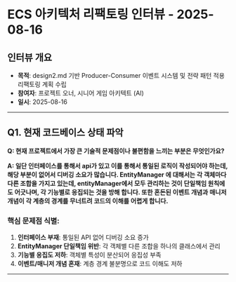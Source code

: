 # ECS 아키텍처 리팩토링 인터뷰 - 2025-08-16

## 인터뷰 개요
- **목적**: design2.md 기반 Producer-Consumer 이벤트 시스템 및 전략 패턴 적용 리팩토링 계획 수립
- **참여자**: 프로젝트 오너, 시니어 게임 아키텍트 (AI)
- **일시**: 2025-08-16

---

## Q1. 현재 코드베이스 상태 파악

**Q: 현재 프로젝트에서 가장 큰 기술적 문제점이나 불편함을 느끼는 부분은 무엇인가요?**

**A: 일단 인터페이스를 통해서 api가 있고 이를 통해서 통일된 로직이 작성되어야 하는데, 해당 부분이 없어서 디버깅 소요가 많습니다. EntityManager 에 대해서는 각 객체마다 다른 조합을 가지고 있는데, entityManager에서 모두 관리하는 것이 단일책임 원칙에도 어긋나며, 각 기능별로 응집되는 것을 방해 합니다.
또한 혼돈된 이벤트 개념과 매니저 개념이 각 계층의 경계를 무너트려 코드의 이해를 어렵게 합니다.**

### 핵심 문제점 식별:
1. **인터페이스 부재**: 통일된 API 없어 디버깅 소요 증가
2. **EntityManager 단일책임 위반**: 각 객체별 다른 조합을 하나의 클래스에서 관리
3. **기능별 응집도 저하**: 객체별 특성이 분산되어 응집성 부족
4. **이벤트/매니저 개념 혼재**: 계층 경계 불분명으로 코드 이해도 저하

---